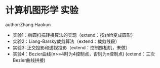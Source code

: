 # 计算机图形学 实验
author:Zhang Haokun<br>
* 实验1：椭圆扫描转换算法的实现（extend：按shift变成圆形）<br>
* 实验2：Liang-Barsky裁剪算法（extend：裁剪线段）<br>
* 实验3: 正交投影和透视投影（extend：控制照相机，未做）<br>
* 实验4：Bezier曲线(n>=4时为4控制点，否则为n控制点)  (extend：三次Bezier曲线拼接)<br>
